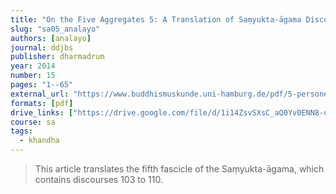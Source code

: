 ```yaml
---
title: "On the Five Aggregates 5: A Translation of Saṃyukta-āgama Discourses 103 to 110"
slug: "sa05_analayo"
authors: [analayo]
journal: ddjbs
publisher: dharmadrum
year: 2014
number: 15
pages: "1--65"
external_url: "https://www.buddhismuskunde.uni-hamburg.de/pdf/5-personen/analayo/translations/sa05.pdf"
formats: [pdf]
drive_links: ["https://drive.google.com/file/d/1i14ZsvSXsC_aQ0Yv0ENN8-qOh9OVW3Qa/view?usp=drivesdk"]
course: sa
tags:
  - khandha
---
```


> This article translates the fifth fascicle of the Saṃyukta-āgama, which contains discourses 103 to 110.
